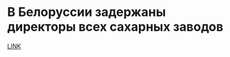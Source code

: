 # В Белоруссии задержаны директоры всех сахарных заводов



[LINK](https://varlamov.ru/3778278.html)